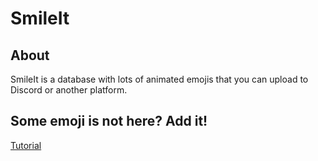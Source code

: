 # SmileIt
## About
SmileIt is a database with lots of animated emojis that you can upload to Discord or another platform.
## Some emoji is not here? Add it!
[Tutorial](https://www.youtube.com/watch?v=ihEnIFcY4Qg)
